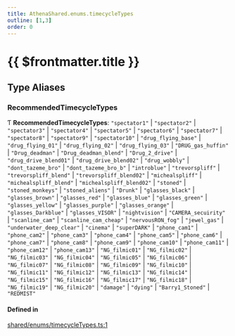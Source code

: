 ```yaml
---
title: AthenaShared.enums.timecycleTypes
outline: [1,3]
order: 0
---
```


# {{ $frontmatter.title }}


## Type Aliases

### RecommendedTimecycleTypes

Ƭ **RecommendedTimecycleTypes**: ``"spectator1"`` \| ``"spectator2"`` \| ``"spectator3"`` \| ``"spectator4"`` \| ``"spectator5"`` \| ``"spectator6"`` \| ``"spectator7"`` \| ``"spectator8"`` \| ``"spectator9"`` \| ``"spectator10"`` \| ``"drug_flying_base"`` \| ``"drug_flying_01"`` \| ``"drug_flying_02"`` \| ``"drug_flying_03"`` \| ``"DRUG_gas_huffin"`` \| ``"Drug_deadman"`` \| ``"Drug_deadman_blend"`` \| ``"Drug_2_drive"`` \| ``"drug_drive_blend01"`` \| ``"drug_drive_blend02"`` \| ``"drug_wobbly"`` \| ``"dont_tazeme_bro"`` \| ``"dont_tazeme_bro_b"`` \| ``"introblue"`` \| ``"trevorspliff"`` \| ``"trevorspliff_blend"`` \| ``"trevorspliff_blend02"`` \| ``"michealspliff"`` \| ``"michealspliff_blend"`` \| ``"michealspliff_blend02"`` \| ``"stoned"`` \| ``"stoned_monkeys"`` \| ``"stoned_aliens"`` \| ``"Drunk"`` \| ``"glasses_black"`` \| ``"glasses_brown"`` \| ``"glasses_red"`` \| ``"glasses_blue"`` \| ``"glasses_green"`` \| ``"glasses_yellow"`` \| ``"glasses_purple"`` \| ``"glasses_orange"`` \| ``"glasses_Darkblue"`` \| ``"glasses_VISOR"`` \| ``"nightvision"`` \| ``"CAMERA_secuirity"`` \| ``"scanline_cam"`` \| ``"scanline_cam_cheap"`` \| ``"nervousRON_fog"`` \| ``"jewel_gas"`` \| ``"underwater_deep_clear"`` \| ``"cinema"`` \| ``"superDARK"`` \| ``"phone_cam1"`` \| ``"phone_cam2"`` \| ``"phone_cam3"`` \| ``"phone_cam4"`` \| ``"phone_cam5"`` \| ``"phone_cam6"`` \| ``"phone_cam7"`` \| ``"phone_cam8"`` \| ``"phone_cam9"`` \| ``"phone_cam10"`` \| ``"phone_cam11"`` \| ``"phone_cam12"`` \| ``"phone_cam13"`` \| ``"NG_filmic01"`` \| ``"NG_filmic02"`` \| ``"NG_filmic03"`` \| ``"NG_filmic04"`` \| ``"NG_filmic05"`` \| ``"NG_filmic06"`` \| ``"NG_filmic07"`` \| ``"NG_filmic08"`` \| ``"NG_filmic09"`` \| ``"NG_filmic10"`` \| ``"NG_filmic11"`` \| ``"NG_filmic12"`` \| ``"NG_filmic13"`` \| ``"NG_filmic14"`` \| ``"NG_filmic15"`` \| ``"NG_filmic16"`` \| ``"NG_filmic17"`` \| ``"NG_filmic18"`` \| ``"NG_filmic19"`` \| ``"NG_filmic20"`` \| ``"damage"`` \| ``"dying"`` \| ``"Barry1_Stoned"`` \| ``"REDMIST"``

#### Defined in

[shared/enums/timecycleTypes.ts:1](https://github.com/Stuyk/altv-athena/blob/128b8a7/src/core/shared/enums/timecycleTypes.ts#L1)
